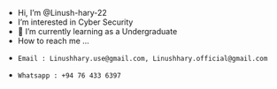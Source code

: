 - Hi, I’m @Linush-hary-22
- I’m interested in Cyber Security
- 🌱 I’m currently learning as a Undergraduate
- How to reach me ...
-     Email : Linushhary.use@gmail.com, Linushhary.official@gmail.com
-     Whatsapp : +94 76 433 6397

<!---
Linush-hary-22/Linush-hary-22 is a ✨ special ✨ repository because its `README.md` (this file) appears on your GitHub profile.
You can click the Preview link to take a look at your changes.
--->

